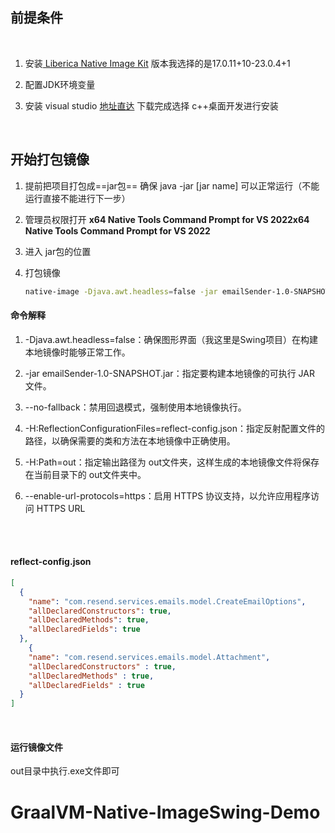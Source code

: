 ## 前提条件

<br/>

1. 安装[ Liberica Native Image Kit](https://bell-sw.com/pages/downloads/native-image-kit/#nik-23-(jdk-17)) 版本我选择的是17.0.11+10-23.0.4+1

2. 配置JDK环境变量

3. 安装 visual studio [地址直达](https://visualstudio.microsoft.com/zh-hans/)  下载完成选择 c++桌面开发进行安装
   
   <br/>

## 开始打包镜像

1. 提前把项目打包成==jar包==  确保 java -jar [jar name] 可以正常运行（不能运行直接不能进行下一步）

2. 管理员权限打开 **x64 Native Tools Command Prompt for VS 2022x64 Native Tools Command Prompt for VS 2022** 

3. 进入 jar包的位置

4. 打包镜像
   
   ```sh
   native-image -Djava.awt.headless=false -jar emailSender-1.0-SNAPSHOT.jar --no-fallback -H:ReflectionConfigurationFiles=reflect-config.json -H:Path=out --enable-url-protocols=https
   ```

#### 命令解释

1. -Djava.awt.headless=false：确保图形界面（我这里是Swing项目）在构建本地镜像时能够正常工作。

2. -jar emailSender-1.0-SNAPSHOT.jar：指定要构建本地镜像的可执行 JAR 文件。

3. --no-fallback：禁用回退模式，强制使用本地镜像执行。

4. -H:ReflectionConfigurationFiles=reflect-config.json：指定反射配置文件的路径，以确保需要的类和方法在本地镜像中正确使用。

5. -H:Path=out：指定输出路径为 out文件夹，这样生成的本地镜像文件将保存在当前目录下的 out文件夹中。

6. --enable-url-protocols=https：启用 HTTPS 协议支持，以允许应用程序访问 HTTPS URL  

<br/>

<br/>

#### reflect-config.json

```json
[
  {
    "name": "com.resend.services.emails.model.CreateEmailOptions",
    "allDeclaredConstructors": true,
    "allDeclaredMethods": true,
    "allDeclaredFields": true
  },
    {
    "name": "com.resend.services.emails.model.Attachment",
    "allDeclaredConstructors" : true,
    "allDeclaredMethods" : true,
    "allDeclaredFields" : true
  }
]
```

<br/>

#### 运行镜像文件

out目录中执行.exe文件即可

# GraalVM-Native-ImageSwing-Demo
